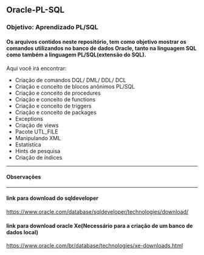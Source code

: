 ## Oracle-PL-SQL

###  Objetivo: Aprendizado PL/SQL

#### Os arquivos contidos neste repositório, tem como objetivo mostrar os comandos utilizandos no banco de dados Oracle, tanto na linguagem SQL como também a linguagem PL/SQL(extensão do SQL). 
Aqui você irá encontrar:

* Criação de comandos DQL/ DML/ DDL/ DCL
* Criação e conceito de blocos anônimos PL/SQL
* Criação e conceito de procedures
* Criação e conceito de functions
* Criação e conceito de triggers
* Criação e conceito de packages
* Exceptions
* Criação de views
* Pacote UTL_FILE
* Manipulando XML
* Estatística
* Hints de pesquisa
* Criação de índices

_____________________________________________________________________________
#### Observações
_____________________________________________________________________________

#### link para download do sqldeveloper
https://www.oracle.com/database/sqldeveloper/technologies/download/

#### link para download oracle Xe(Necessário para a criação de um banco de dados local)
https://www.oracle.com/br/database/technologies/xe-downloads.html


